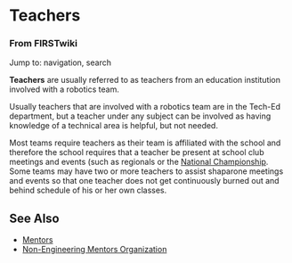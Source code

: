 

# Teachers

### From FIRSTwiki

Jump to: navigation, search

**Teachers** are usually referred to as teachers from an education institution involved with a robotics team. 

Usually teachers that are involved with a robotics team are in the Tech-Ed
department, but a teacher under any subject can be involved as having
knowledge of a technical area is helpful, but not needed.

Most teams require teachers as their team is affiliated with the school and
therefore the school requires that a teacher be present at school club
meetings and events (such as regionals or the [National
Championship](/index.php/National_Championship "National Championship" ). Some
teams may have two or more teachers to assist shaparone meetings and events so
that one teacher does not get continuously burned out and behind schedule of
his or her own classes.


## See Also

  * [Mentors](/index.php/Mentors "Mentors" )
  * [Non-Engineering Mentors Organization](/index.php/NEMO "NEMO" )

